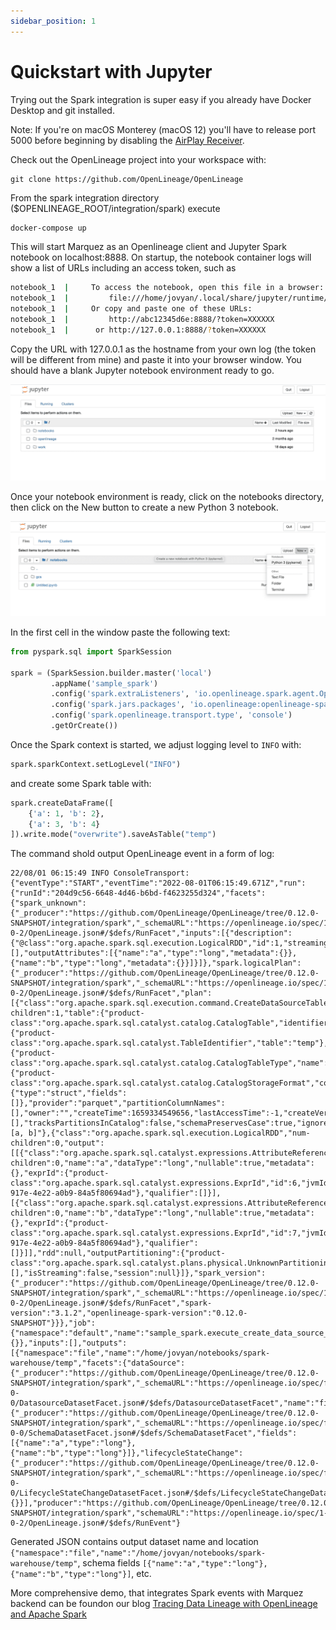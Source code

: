 ```yaml
---
sidebar_position: 1
---
```


# Quickstart with Jupyter

Trying out the Spark integration is super easy if you already have Docker Desktop and git installed. 

Note: If you're on macOS Monterey (macOS 12) you'll have to release port 5000 before beginning by disabling the [AirPlay Receiver](https://developer.apple.com/forums/thread/682332).

Check out the OpenLineage project into your workspace with:
```
git clone https://github.com/OpenLineage/OpenLineage
```

From the spark integration directory ($OPENLINEAGE_ROOT/integration/spark) execute
```bash
docker-compose up
```
This will start Marquez as an Openlineage client and Jupyter Spark notebook on localhost:8888. On startup, the notebook container logs will show a list of URLs
including an access token, such as
```bash
notebook_1  |     To access the notebook, open this file in a browser:
notebook_1  |         file:///home/jovyan/.local/share/jupyter/runtime/nbserver-9-open.html
notebook_1  |     Or copy and paste one of these URLs:
notebook_1  |         http://abc12345d6e:8888/?token=XXXXXX
notebook_1  |      or http://127.0.0.1:8888/?token=XXXXXX
```

Copy the URL with 127.0.0.1 as the hostname from your own log (the token will be different from mine) and paste it into your browser window. You should have a blank Jupyter notebook environment ready to go.

![image](./jupyter_home.png)

Once your notebook environment is ready, click on the notebooks directory, then click on the New button to create a new Python 3 notebook.

![image](./jupyter_new_notebook.png)

In the first cell in the window paste the following text:

```python 
from pyspark.sql import SparkSession

spark = (SparkSession.builder.master('local')
         .appName('sample_spark')
         .config('spark.extraListeners', 'io.openlineage.spark.agent.OpenLineageSparkListener')
         .config('spark.jars.packages', 'io.openlineage:openlineage-spark:0.12.0')
         .config('spark.openlineage.transport.type', 'console')
         .getOrCreate())
```
Once the Spark context is started, we adjust logging level to `INFO` with: 
```python
spark.sparkContext.setLogLevel("INFO")
```
and create some Spark table with:
```python
spark.createDataFrame([
    {'a': 1, 'b': 2},
    {'a': 3, 'b': 4}
]).write.mode("overwrite").saveAsTable("temp")
```

The command shold output OpenLineage event in a form of log:
```
22/08/01 06:15:49 INFO ConsoleTransport: {"eventType":"START","eventTime":"2022-08-01T06:15:49.671Z","run":{"runId":"204d9c56-6648-4d46-b6bd-f4623255d324","facets":{"spark_unknown":{"_producer":"https://github.com/OpenLineage/OpenLineage/tree/0.12.0-SNAPSHOT/integration/spark","_schemaURL":"https://openlineage.io/spec/1-0-2/OpenLineage.json#/$defs/RunFacet","inputs":[{"description":{"@class":"org.apache.spark.sql.execution.LogicalRDD","id":1,"streaming":false,"traceEnabled":false,"canonicalizedPlan":false},"inputAttributes":[],"outputAttributes":[{"name":"a","type":"long","metadata":{}},{"name":"b","type":"long","metadata":{}}]}]},"spark.logicalPlan":{"_producer":"https://github.com/OpenLineage/OpenLineage/tree/0.12.0-SNAPSHOT/integration/spark","_schemaURL":"https://openlineage.io/spec/1-0-2/OpenLineage.json#/$defs/RunFacet","plan":[{"class":"org.apache.spark.sql.execution.command.CreateDataSourceTableAsSelectCommand","num-children":1,"table":{"product-class":"org.apache.spark.sql.catalyst.catalog.CatalogTable","identifier":{"product-class":"org.apache.spark.sql.catalyst.TableIdentifier","table":"temp"},"tableType":{"product-class":"org.apache.spark.sql.catalyst.catalog.CatalogTableType","name":"MANAGED"},"storage":{"product-class":"org.apache.spark.sql.catalyst.catalog.CatalogStorageFormat","compressed":false,"properties":null},"schema":{"type":"struct","fields":[]},"provider":"parquet","partitionColumnNames":[],"owner":"","createTime":1659334549656,"lastAccessTime":-1,"createVersion":"","properties":null,"unsupportedFeatures":[],"tracksPartitionsInCatalog":false,"schemaPreservesCase":true,"ignoredProperties":null},"mode":null,"query":0,"outputColumnNames":"[a, b]"},{"class":"org.apache.spark.sql.execution.LogicalRDD","num-children":0,"output":[[{"class":"org.apache.spark.sql.catalyst.expressions.AttributeReference","num-children":0,"name":"a","dataType":"long","nullable":true,"metadata":{},"exprId":{"product-class":"org.apache.spark.sql.catalyst.expressions.ExprId","id":6,"jvmId":"6a1324ac-917e-4e22-a0b9-84a5f80694ad"},"qualifier":[]}],[{"class":"org.apache.spark.sql.catalyst.expressions.AttributeReference","num-children":0,"name":"b","dataType":"long","nullable":true,"metadata":{},"exprId":{"product-class":"org.apache.spark.sql.catalyst.expressions.ExprId","id":7,"jvmId":"6a1324ac-917e-4e22-a0b9-84a5f80694ad"},"qualifier":[]}]],"rdd":null,"outputPartitioning":{"product-class":"org.apache.spark.sql.catalyst.plans.physical.UnknownPartitioning","numPartitions":0},"outputOrdering":[],"isStreaming":false,"session":null}]},"spark_version":{"_producer":"https://github.com/OpenLineage/OpenLineage/tree/0.12.0-SNAPSHOT/integration/spark","_schemaURL":"https://openlineage.io/spec/1-0-2/OpenLineage.json#/$defs/RunFacet","spark-version":"3.1.2","openlineage-spark-version":"0.12.0-SNAPSHOT"}}},"job":{"namespace":"default","name":"sample_spark.execute_create_data_source_table_as_select_command","facets":{}},"inputs":[],"outputs":[{"namespace":"file","name":"/home/jovyan/notebooks/spark-warehouse/temp","facets":{"dataSource":{"_producer":"https://github.com/OpenLineage/OpenLineage/tree/0.12.0-SNAPSHOT/integration/spark","_schemaURL":"https://openlineage.io/spec/facets/1-0-0/DatasourceDatasetFacet.json#/$defs/DatasourceDatasetFacet","name":"file","uri":"file"},"schema":{"_producer":"https://github.com/OpenLineage/OpenLineage/tree/0.12.0-SNAPSHOT/integration/spark","_schemaURL":"https://openlineage.io/spec/facets/1-0-0/SchemaDatasetFacet.json#/$defs/SchemaDatasetFacet","fields":[{"name":"a","type":"long"},{"name":"b","type":"long"}]},"lifecycleStateChange":{"_producer":"https://github.com/OpenLineage/OpenLineage/tree/0.12.0-SNAPSHOT/integration/spark","_schemaURL":"https://openlineage.io/spec/facets/1-0-0/LifecycleStateChangeDatasetFacet.json#/$defs/LifecycleStateChangeDatasetFacet","lifecycleStateChange":"CREATE"}},"outputFacets":{}}],"producer":"https://github.com/OpenLineage/OpenLineage/tree/0.12.0-SNAPSHOT/integration/spark","schemaURL":"https://openlineage.io/spec/1-0-2/OpenLineage.json#/$defs/RunEvent"}
```

Generated JSON contains output dataset name and location `{"namespace":"file","name":"/home/jovyan/notebooks/spark-warehouse/temp"`, schema fields `[{"name":"a","type":"long"},{"name":"b","type":"long"}]`, etc. 


More comprehensive demo, that integrates Spark events with Marquez backend can be foundon our blog [Tracing Data Lineage with OpenLineage and Apache Spark](https://openlineage.io/blog/openlineage-spark/)